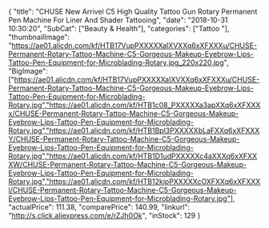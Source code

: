 {
	"title": "CHUSE New Arrivel C5 High Quality Tattoo Gun Rotary Permanent Pen Machine For Liner And Shader Tattooing",
	"date": "2018-10-31 10:30:20",
	"SubCat": ["Beauty & Health"],
	"categories": ["Tattoo "],
	"thumbnailImage": "https://ae01.alicdn.com/kf/HTB17VupPXXXXXaIXVXXq6xXFXXXu/CHUSE-Permanent-Rotary-Tattoo-Machine-C5-Gorgeous-Makeup-Eyebrow-Lips-Tattoo-Pen-Equipment-for-Microblading-Rotary.jpg_220x220.jpg",
	"BigImage": ["https://ae01.alicdn.com/kf/HTB17VupPXXXXXaIXVXXq6xXFXXXu/CHUSE-Permanent-Rotary-Tattoo-Machine-C5-Gorgeous-Makeup-Eyebrow-Lips-Tattoo-Pen-Equipment-for-Microblading-Rotary.jpg","https://ae01.alicdn.com/kf/HTB1c08_PXXXXXa3apXXq6xXFXXXx/CHUSE-Permanent-Rotary-Tattoo-Machine-C5-Gorgeous-Makeup-Eyebrow-Lips-Tattoo-Pen-Equipment-for-Microblading-Rotary.jpg","https://ae01.alicdn.com/kf/HTB1Bpl3PXXXXXbLaFXXq6xXFXXXY/CHUSE-Permanent-Rotary-Tattoo-Machine-C5-Gorgeous-Makeup-Eyebrow-Lips-Tattoo-Pen-Equipment-for-Microblading-Rotary.jpg","https://ae01.alicdn.com/kf/HTB1D1udPXXXXXc4aXXXq6xXFXXXW/CHUSE-Permanent-Rotary-Tattoo-Machine-C5-Gorgeous-Makeup-Eyebrow-Lips-Tattoo-Pen-Equipment-for-Microblading-Rotary.jpg","https://ae01.alicdn.com/kf/HTB12kipPXXXXXcOXFXXq6xXFXXXl/CHUSE-Permanent-Rotary-Tattoo-Machine-C5-Gorgeous-Makeup-Eyebrow-Lips-Tattoo-Pen-Equipment-for-Microblading-Rotary.jpg"],
	"actualPrice": 111.38,
	"comparePrice": 140.99,
	"linkurl": "http://s.click.aliexpress.com/e/rZJh0Ok",
	"inStock": 129
}

